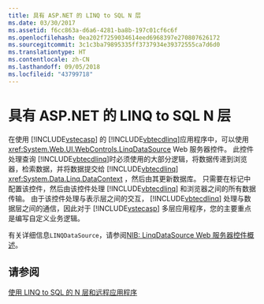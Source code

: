 ```yaml
---
title: 具有 ASP.NET 的 LINQ to SQL N 层
ms.date: 03/30/2017
ms.assetid: f6cc863a-d6a6-4281-ba8b-197c01cf6c6f
ms.openlocfilehash: 0ea202f7259034614eed6968397e270807626172
ms.sourcegitcommit: 3c1c3ba79895335ff3737934e39372555ca7d6d0
ms.translationtype: HT
ms.contentlocale: zh-CN
ms.lasthandoff: 09/05/2018
ms.locfileid: "43799718"
---
```

# <a name="linq-to-sql-n-tier-with-aspnet"></a>具有 ASP.NET 的 LINQ to SQL N 层
在使用 [!INCLUDE[vstecasp](../../../../../../includes/vstecasp-md.md)] 的 [!INCLUDE[vbtecdlinq](../../../../../../includes/vbtecdlinq-md.md)]应用程序中，可以使用 <xref:System.Web.UI.WebControls.LinqDataSource> Web 服务器控件。 此控件处理查询 [!INCLUDE[vbtecdlinq](../../../../../../includes/vbtecdlinq-md.md)]时必须使用的大部分逻辑，将数据传递到浏览器，检索数据，并将数据提交给 [!INCLUDE[vbtecdlinq](../../../../../../includes/vbtecdlinq-md.md)] <xref:System.Data.Linq.DataContext> ，然后由其更新数据库。 只需要在标记中配置该控件，然后由该控件处理 [!INCLUDE[vbtecdlinq](../../../../../../includes/vbtecdlinq-md.md)] 和浏览器之间的所有数据传输。 由于该控件处理与表示层之间的交互， [!INCLUDE[vbtecdlinq](../../../../../../includes/vbtecdlinq-md.md)] 处理与数据层之间的通信，因此对于 [!INCLUDE[vstecasp](../../../../../../includes/vstecasp-md.md)] 多层应用程序，您的主要重点是编写自定义业务逻辑。  
  
 有关详细信息`LINQDataSource`，请参阅[NIB: LinqDataSource Web 服务器控件概述](https://msdn.microsoft.com/library/104cfc3f-7385-47d3-8a51-830dfa791136)。  
  
## <a name="see-also"></a>请参阅  
 [使用 LINQ to SQL 的 N 层和远程应用程序](../../../../../../docs/framework/data/adonet/sql/linq/n-tier-and-remote-applications-with-linq-to-sql.md)
